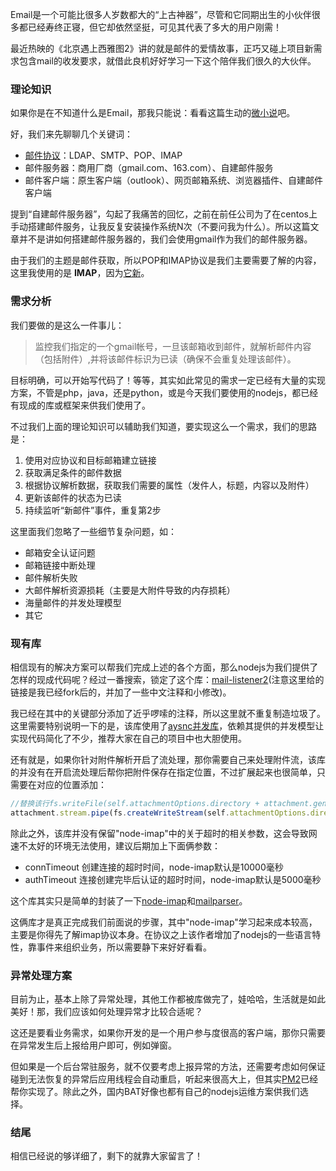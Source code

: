 Email是一个可能比很多人岁数都大的“上古神器”，尽管和它同期出生的小伙伴很多都已经寿终正寝，但它却依然坚挺，可见其代表了多大的用户刚需！

最近热映的《北京遇上西雅图2》讲的就是邮件的爱情故事，正巧又碰上项目新需求包含mail的收发要求，就借此良机好好学习一下这个陪伴我们很久的大伙伴。

### 理论知识

如果你是在不知道什么是Email，那我只能说：看看这篇生动的[微小说](http://mp.weixin.qq.com/s?__biz=MzAxOTc0NzExNg==&mid=2665513086&idx=1&sn=ad45995d6c6e355d4dc7cf90815560a8#rd)吧。

好，我们来先聊聊几个关键词：

- [邮件协议](http://baike.baidu.com/view/2367542.htm)：LDAP、SMTP、POP、IMAP
- 邮件服务器：商用厂商（gmail.com、163.com）、自建邮件服务
- 邮件客户端：原生客户端（outlook）、网页邮箱系统、浏览器插件、自建邮件客户端

提到“自建邮件服务器”，勾起了我痛苦的回忆，之前在前任公司为了在centos上手动搭建邮件服务，让我反复安装操作系统N次（不要问我为什么）。所以这篇文章并不是讲如何搭建邮件服务器的，我们会使用gmail作为我们的邮件服务器。

由于我们的主题是邮件获取，所以POP和IMAP协议是我们主要需要了解的内容，这里我使用的是 **IMAP**，因为[它新](https://zh.wikipedia.org/wiki/IMAP)。

### 需求分析

我们要做的是这么一件事儿：

> 监控我们指定的一个gmail帐号，一旦该邮箱收到邮件，就解析邮件内容（包括附件）,并将该邮件标识为已读（确保不会重复处理该邮件）。

目标明确，可以开始写代码了！等等，其实如此常见的需求一定已经有大量的实现方案，不管是php，java，还是python，或是今天我们要使用的nodejs，都已经有现成的库或框架来供我们使用了。

不过我们上面的理论知识可以辅助我们知道，要实现这么一个需求，我们的思路是：

1. 使用对应协议和目标邮箱建立链接
2. 获取满足条件的邮件数据
3. 根据协议解析数据，获取我们需要的属性（发件人，标题，内容以及附件）
4. 更新该邮件的状态为已读
5. 持续监听“新邮件”事件，重复第2步

这里面我们忽略了一些细节复杂问题，如：

- 邮箱安全认证问题
- 邮箱链接中断处理
- 邮件解析失败
- 大邮件解析资源损耗（主要是大附件导致的内存损耗）
- 海量邮件的并发处理模型
- 其它

### 现有库

相信现有的解决方案可以帮我们完成上述的各个方面，那么nodejs为我们提供了怎样的现成代码呢？经过一番搜索，锁定了这个库：[mail-listener2](https://github.com/kazaff/mail-listener2)(注意这里给的链接是我已经fork后的，并加了一些中文注释和小修改)。

我已经在其中的关键部分添加了近乎啰嗦的注释，所以这里就不重复制造垃圾了。这里需要特别说明一下的是，该库使用了[aysnc并发库](http://blog.fens.me/nodejs-async/)，依赖其提供的并发模型让实现代码简化了不少，推荐大家在自己的项目中也大胆使用。

还有就是，如果你针对附件解析开启了流处理，那你需要自己来处理附件流，该库的并没有在开启流处理后帮你把附件保存在指定位置，不过扩展起来也很简单，只需要在对应的位置添加：

```javascript
//替换该行fs.writeFile(self.attachmentOptions.directory + attachment.generatedFileName, attachment.content, function(err)
attachment.stream.pipe(fs.createWriteStream(self.attachmentOptions.directory + attachment.generatedFileName+attachment.generatedFileName));
```

除此之外，该库并没有保留"node-imap"中的关于超时的相关参数，这会导致网速不太好的环境无法使用，建议后期加上下面俩参数：

- connTimeout 创建连接的超时时间，node-imap默认是10000毫秒
- authTimeout 连接创建完毕后认证的超时时间，node-imap默认是5000毫秒

这个库其实只是简单的封装了一下[node-imap](https://github.com/mscdex/node-imap)和[mailparser](https://github.com/andris9/mailparser)。

这俩库才是真正完成我们前面说的步骤，其中"node-imap"学习起来成本较高，主要是你得先了解imap协议本身。在协议之上该作者增加了nodejs的一些语言特性，靠事件来组织业务，所以需要静下来好好看看。

### 异常处理方案

目前为止，基本上除了异常处理，其他工作都被库做完了，娃哈哈，生活就是如此美好！那，我们应该如何处理异常才比较合适呢？

这还是要看业务需求，如果你开发的是一个用户参与度很高的客户端，那你只需要在异常发生后上报给用户即可，例如弹窗。

但如果是一个后台常驻服务，就不仅要考虑上报异常的方法，还需要考虑如何保证碰到无法恢复的异常后应用线程会自动重启，听起来很高大上，但其实[PM2](http://pm2.keymetrics.io/)已经帮你实现了。除此之外，国内BAT好像也都有自己的nodejs运维方案供我们选择。

### 结尾

相信已经说的够详细了，剩下的就靠大家留言了！
